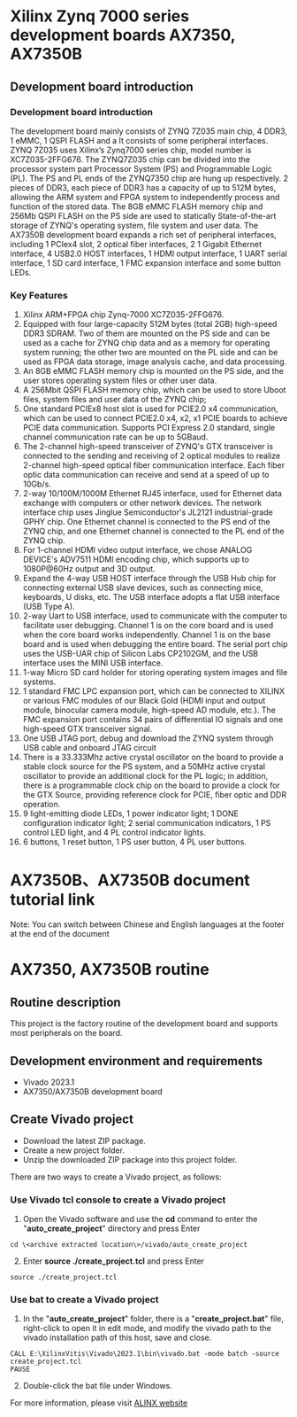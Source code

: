 # Xilinx Zynq 7000 series development boards AX7350, AX7350B
## Development board introduction
### Development board introduction
The development board mainly consists of ZYNQ 7Z035 main chip, 4 DDR3, 1 eMMC, 1 QSPI FLASH and a
It consists of some peripheral interfaces. ZYNQ 7Z035 uses Xilinx’s Zynq7000 series chip, model number is
XC7Z035-2FFG676. The ZYNQ7Z035 chip can be divided into the processor system part Processor System (PS) and
Programmable Logic (PL). The PS and PL ends of the ZYNQ7350 chip are hung up respectively.
2 pieces of DDR3, each piece of DDR3 has a capacity of up to 512M bytes, allowing the ARM system and FPGA system to independently process and
function of the stored data. The 8GB eMMC FLASH memory chip and 256Mb QSPI FLASH on the PS side are used to statically
State-of-the-art storage of ZYNQ's operating system, file system and user data.
The AX7350B development board expands a rich set of peripheral interfaces, including 1 PCIex4 slot, 2 optical fiber interfaces, 2
1 Gigabit Ethernet interface, 4 USB2.0 HOST interfaces, 1 HDMI output interface, 1 UART serial interface,
1 SD card interface, 1 FMC expansion interface and some button LEDs.
### Key Features
1. Xilinx ARM+FPGA chip Zynq-7000 XC7Z035-2FFG676.
2. Equipped with four large-capacity 512M bytes (total 2GB) high-speed DDR3 SDRAM. Two of them are mounted on the PS side and can be used as a cache for ZYNQ chip data and as a memory for operating system running; the other two are mounted on the PL side and can be used as FPGA data storage, image analysis cache, and data processing.
3. An 8GB eMMC FLASH memory chip is mounted on the PS side, and the user stores operating system files or other user data.
4. A 256Mbit QSPI FLASH memory chip, which can be used to store Uboot files, system files and user data of the ZYNQ chip;
5. One standard PCIEx8 host slot is used for PCIE2.0 x4 communication, which can be used to connect PCIE2.0 x4, x2, x1 PCIE boards to achieve PCIE data communication. Supports PCI Express 2.0 standard, single channel communication rate can be up to 5GBaud.
6. The 2-channel high-speed transceiver of ZYNQ's GTX transceiver is connected to the sending and receiving of 2 optical modules to realize 2-channel high-speed optical fiber communication interface. Each fiber optic data communication can receive and send at a speed of up to 10Gb/s.
7. 2-way 10/100M/1000M Ethernet RJ45 interface, used for Ethernet data exchange with computers or other network devices. The network interface chip uses Jinglue Semiconductor's JL2121 industrial-grade GPHY chip. One Ethernet channel is connected to the PS end of the ZYNQ chip, and one Ethernet channel is connected to the PL end of the ZYNQ chip.
8. For 1-channel HDMI video output interface, we chose ANALOG DEVICE's ADV7511 HDMI encoding chip, which supports up to 1080P@60Hz output and 3D output.
9. Expand the 4-way USB HOST interface through the USB Hub chip for connecting external USB slave devices, such as connecting mice, keyboards, U disks, etc. The USB interface adopts a flat USB interface (USB Type A).
10. 2-way Uart to USB interface, used to communicate with the computer to facilitate user debugging. Channel 1 is on the core board and is used when the core board works independently. Channel 1 is on the base board and is used when debugging the entire board. The serial port chip uses the USB-UAR chip of Silicon Labs CP2102GM, and the USB interface uses the MINI USB interface.
11. 1-way Micro SD card holder for storing operating system images and file systems.
12. 1 standard FMC LPC expansion port, which can be connected to XILINX or various FMC modules of our Black Gold (HDMI input and output module, binocular camera module, high-speed AD module, etc.). The FMC expansion port contains 34 pairs of differential IO signals and one high-speed GTX transceiver signal.
13. One USB JTAG port, debug and download the ZYNQ system through USB cable and onboard JTAG circuit
14. There is a 33.333Mhz active crystal oscillator on the board to provide a stable clock source for the PS system, and a 50MHz active crystal oscillator to provide an additional clock for the PL logic; in addition, there is a programmable clock chip on the board to provide a clock for the GTX Source, providing reference clock for PCIE, fiber optic and DDR operation.
15. 9 light-emitting diode LEDs, 1 power indicator light; 1 DONE configuration indicator light; 2 serial communication indicators, 1 PS control LED light, and 4 PL control indicator lights.
16. 6 buttons, 1 reset button, 1 PS user button, 4 PL user buttons.


# AX7350B、AX7350B document tutorial link


 Note: You can switch between Chinese and English languages at the footer at the end of the document

# AX7350, AX7350B routine
## Routine description
This project is the factory routine of the development board and supports most peripherals on the board.
## Development environment and requirements
* Vivado 2023.1
* AX7350/AX7350B development board
## Create Vivado project
* Download the latest ZIP package.
* Create a new project folder.
* Unzip the downloaded ZIP package into this project folder.


There are two ways to create a Vivado project, as follows:
### Use Vivado tcl console to create a Vivado project
1. Open the Vivado software and use the **cd** command to enter the "**auto_create_project**" directory and press Enter
```
cd \<archive extracted location\>/vivado/auto_create_project
```
2. Enter **source ./create_project.tcl** and press Enter
```
source ./create_project.tcl
```

### Use bat to create a Vivado project
1. In the "**auto_create_project**" folder, there is a "**create_project.bat**" file, right-click to open it in edit mode, and modify the vivado path to the vivado installation path of this host, save and close.
```
CALL E:\XilinxVitis\Vivado\2023.1\bin\vivado.bat -mode batch -source create_project.tcl
PAUSE
```
2. Double-click the bat file under Windows.


For more information, please visit [ALINX website](https://www.alinx.com)